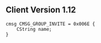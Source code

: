 ## Client Version 1.12

```rust,ignore
cmsg CMSG_GROUP_INVITE = 0x006E {
    CString name;    
}

```
